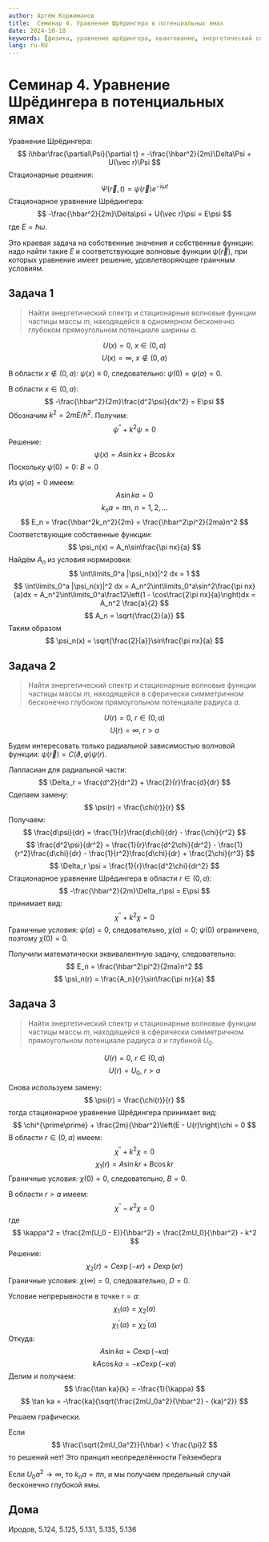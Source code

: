 ```yaml
---
author: Артём Коржиманов
title:  Семинар 4. Уравнение Шрёдингера в потенциальных ямах
date: 2024-10-18
keywords: [физика, уравнение шрёдингера, квантование, энергетический спектр]
lang: ru-RU
---
```

# Семинар 4. Уравнение Шрёдингера в потенциальных ямах

Уравнение Шрёдингера:
$$
i\hbar\frac{\partial\Psi}{\partial t} = -\frac{\hbar^2}{2m}\Delta\Psi + U(\vec r)\Psi
$$
Стационарные решения:
$$
\Psi (\vec r, t) = \psi(\vec r) e^{-i\omega t}
$$
Стационарное уравнение Шрёдингера:
$$
-\frac{\hbar^2}{2m}\Delta\psi + U(\vec r)\psi = E\psi
$$
где $E=\hbar\omega$.

Это краевая задача на собственные значения и собственные функции: надо найти такие $E$ и соответствующие волновые функции $\psi(\vec r)$, при которых уравнение имеет решение, удовлетворяющее граичным условиям.

## Задача 1

> Найти энергетический спектр и стационарные волновые функции частицы массы $m$, находящейся в одномерном бесконечно глубоком прямоугольном потенциале ширины $a$.

$$
U(x) = 0,\ x\in(0,a)
$$
$$
U(x) = \infty,\ x\notin(0,a)
$$

В области $x\notin(0,a)$: $\psi(x)\equiv 0$, следовательно: $\psi(0)=\psi(a)=0$.

В области $x\in(0,a)$:
$$
-\frac{\hbar^2}{2m}\frac{d^2\psi}{dx^2} = E\psi
$$
Обозначим $k^2=2mE/\hbar^2$. Получим:
$$
\psi^{\prime\prime} + k^2\psi = 0
$$
Решение:
$$
\psi(x) = A\sin kx + B\cos kx
$$
Поскольку $\psi(0)=0$: $B=0$

Из $\psi(a)=0$ имеем:
$$
A\sin ka = 0
$$
$$
k_na = \pi n,\ n=1,2,\dots
$$
$$
E_n = \frac{\hbar^2k_n^2}{2m} = \frac{\hbar^2\pi^2}{2ma}n^2
$$
Соответствующие собственные функции:
$$
\psi_n(x) = A_n\sin\frac{\pi nx}{a}
$$
Найдём $A_n$ из условия нормировки:
$$
\int\limits_0^a |\psi_n(x)|^2 dx = 1
$$
$$
\int\limits_0^a |\psi_n(x)|^2 dx = A_n^2\int\limits_0^a\sin^2\frac{\pi nx}{a}dx = A_n^2\int\limits_0^a\frac12\left(1 - \cos\frac{2\pi nx}{a}\right)dx = A_n^2 \frac{a}{2}
$$
$$
A_n = \sqrt{\frac{2}{a}}
$$
Таким образом
$$
\psi_n(x) = \sqrt{\frac{2}{a}}\sin\frac{\pi nx}{a}
$$

## Задача 2

> Найти энергетический спектр и стационарные волновые функции частицы массы $m$, находящейся в сферически симметричном бесконечно глубоком прямоугольном потенциале радиуса $a$.

$$
U(r) = 0,\ r\in(0,a)
$$
$$
U(r) = \infty,\ r>a
$$

Будем интересовать только радиальной зависимостью волновой функции: $\psi(\vec r) = C(\vartheta, \varphi)\psi(r)$.

Лапласиан для радиальной части:
$$
\Delta_r = \frac{d^2}{dr^2} + \frac{2}{r}\frac{d}{dr}
$$
Сделаем замену:
$$
\psi(r) = \frac{\chi(r)}{r}
$$
Получаем:
$$
\frac{d\psi}{dr} = \frac{1}{r}\frac{d\chi}{dr} - \frac{\chi}{r^2}
$$
$$
\frac{d^2\psi}{dr^2} = \frac{1}{r}\frac{d^2\chi}{dr^2} - \frac{1}{r^2}\frac{d\chi}{dr} - \frac{1}{r^2}\frac{d\chi}{dr} + \frac{2\chi}{r^3}
$$
$$
\Delta_r \psi = \frac{1}{r}\frac{d^2\chi}{dr^2}
$$
Стационарное уравнение Шрёдингера в области $r\in(0,a)$:
$$
-\frac{\hbar^2}{2m}\Delta_r\psi = E\psi
$$
принимает вид:
$$
\chi^{\prime\prime} + k^2\chi = 0
$$
Граничные условия: $\psi(a)=0$, следовательно, $\chi(a)=0$; $\psi(0)$ ограничено, поэтому $\chi(0)=0$.

Получили математически эквивалентную задачу, следовательно:
$$
E_n = \frac{\hbar^2\pi^2}{2ma}n^2
$$
$$
\psi_n(r) = \frac{A_n}{r}\sin\frac{\pi nr}{a}
$$

## Задача 3

> Найти энергетический спектр и стационарные волновые функции частицы массы $m$, находящейся в сферически симметричном прямоугольном потенциале радиуса $a$ и глубиной $U_0$.

$$
U(r) = 0,\ r\in(0,a)
$$
$$
U(r) = U_0,\ r>a
$$

Снова используем замену:
$$
\psi(r) = \frac{\chi(r)}{r}
$$
тогда стационарное уравнение Шрёдингера принимает вид:
$$
\chi^{\prime\prime} + \frac{2m}{\hbar^2}\left(E - U(r)\right)\chi = 0
$$
В области $r\in(0,a)$ имеем:
$$
\chi^{\prime\prime} + k^2\chi = 0
$$
$$
\chi_1(r) = A\sin kr + B\cos kr
$$
Граничные условия: $\chi(0)=0$, следовательно, $B=0$.

В области $r>a$ имеем:
$$
\chi^{\prime\prime} - \kappa^2\chi = 0
$$
где
$$
\kappa^2 = \frac{2m(U_0 - E)}{\hbar^2} = \frac{2mU_0}{\hbar^2} - k^2
$$
Решение:
$$
\chi_2(r) = C\exp(-\kappa r) + D\exp(\kappa r)
$$
Граничные условия: $\chi(\infty)=0$, следовательно, $D=0$.

Условие непрерывности в точке $r=a$:
$$
\chi_1(a) = \chi_2(a)
$$
$$
\chi_1^\prime(a) = \chi_2^\prime(a)
$$
Откуда:
$$
A\sin ka = C\exp(-\kappa a)
$$
$$
kA\cos ka = -\kappa C\exp(-\kappa a)
$$
Делим и получаем:
$$
\frac{\tan ka}{k} = -\frac{1}{\kappa}
$$
$$
\tan ka = -\frac{ka}{\sqrt{\frac{2mU_0a^2}{\hbar^2} - (ka)^2}}
$$

Решаем графически.

Если
$$
\frac{\sqrt{2mU_0a^2}}{\hbar} < \frac{\pi}2
$$
то решений нет! Это принцип неопределённости Гейзенберга

Если $U_0a^2\to\infty$, то $k_na=\pi n$, и мы получаем предельный случай бесконечно глубокой ямы.

## Дома

Иродов, 5.124, 5.125, 5.131, 5.135, 5.136
